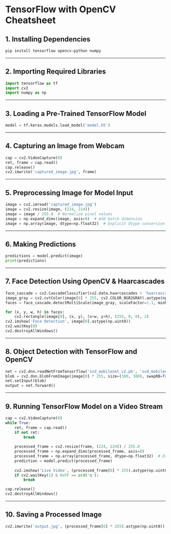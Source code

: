 # **TensorFlow with OpenCV Cheatsheet**

## **1. Installing Dependencies**
```bash
pip install tensorflow opencv-python numpy
```

---
## **2. Importing Required Libraries**
```python
import tensorflow as tf
import cv2
import numpy as np
```

---
## **3. Loading a Pre-Trained TensorFlow Model**
```python
model = tf.keras.models.load_model('model.h5')
```

---
## **4. Capturing an Image from Webcam**
```python
cap = cv2.VideoCapture(0)
ret, frame = cap.read()
cap.release()
cv2.imwrite('captured_image.jpg', frame)
```

---
## **5. Preprocessing Image for Model Input**
```python
image = cv2.imread('captured_image.jpg')
image = cv2.resize(image, (224, 224))
image = image / 255.0  # Normalize pixel values
image = np.expand_dims(image, axis=0)  # Add batch dimension
image = np.array(image, dtype=np.float32)  # Explicit dtype conversion
```

---
## **6. Making Predictions**
```python
predictions = model.predict(image)
print(predictions)
```

---
## **7. Face Detection Using OpenCV & Haarcascades**
```python
face_cascade = cv2.CascadeClassifier(cv2.data.haarcascades + 'haarcascade_frontalface_default.xml')
image_gray = cv2.cvtColor(image[0] * 255, cv2.COLOR_BGR2GRAY).astype(np.uint8)
faces = face_cascade.detectMultiScale(image_gray, scaleFactor=1.1, minNeighbors=5, minSize=(30, 30))

for (x, y, w, h) in faces:
    cv2.rectangle(image[0], (x, y), (x+w, y+h), (255, 0, 0), 2)
cv2.imshow('Face Detection', image[0].astype(np.uint8))
cv2.waitKey(0)
cv2.destroyAllWindows()
```

---
## **8. Object Detection with TensorFlow and OpenCV**
```python
net = cv2.dnn.readNetFromTensorflow('ssd_mobilenet_v2.pb', 'ssd_mobilenet_v2.pbtxt')
blob = cv2.dnn.blobFromImage(image[0] * 255, size=(300, 300), swapRB=True, crop=False)
net.setInput(blob)
output = net.forward()
```

---
## **9. Running TensorFlow Model on a Video Stream**
```python
cap = cv2.VideoCapture(0)
while True:
    ret, frame = cap.read()
    if not ret:
        break
    
    processed_frame = cv2.resize(frame, (224, 224)) / 255.0
    processed_frame = np.expand_dims(processed_frame, axis=0)
    processed_frame = np.array(processed_frame, dtype=np.float32)  # Explicit dtype conversion
    prediction = model.predict(processed_frame)
    
    cv2.imshow('Live Video', (processed_frame[0] * 255).astype(np.uint8))
    if cv2.waitKey(1) & 0xFF == ord('q'):
        break

cap.release()
cv2.destroyAllWindows()
```

---
## **10. Saving a Processed Image**
```python
cv2.imwrite('output.jpg', (processed_frame[0] * 255).astype(np.uint8))
```
